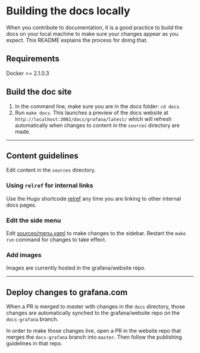 # Building the docs locally

When you contribute to documentation, it is a good practice to build the docs on your local machine to make sure your changes appear as you expect. This README explains the process for doing that.

## Requirements

Docker >= 2.1.0.3

## Build the doc site

1. In the command line, make sure you are in the docs folder: `cd docs`.
2. Run `make docs`. This launches a preview of the docs website at `http://localhost:3002/docs/grafana/latest/` which will refresh automatically when changes to content in the `sources` directory are made.

---

## Content guidelines

Edit content in the `sources` directory.

### Using `relref` for internal links

Use the Hugo shortcode [relref](https://gohugo.io/content-management/cross-references/#use-ref-and-relref) any time you are linking to other internal docs pages.

### Edit the side menu

Edit [sources/menu.yaml](sources/menu.yaml) to make changes to the sidebar. Restart the `make run` command for changes to take effect.

### Add images

Images are currently hosted in the grafana/website repo.

---

## Deploy changes to grafana.com

When a PR is merged to master with changes in the `docs` directory, those changes are automatically synched to the grafana/website repo on the `docs-grafana` branch.

In order to make those changes live, open a PR in the website repo that merges the `docs-grafana` branch into `master`. Then follow the publishing guidelines in that repo.
